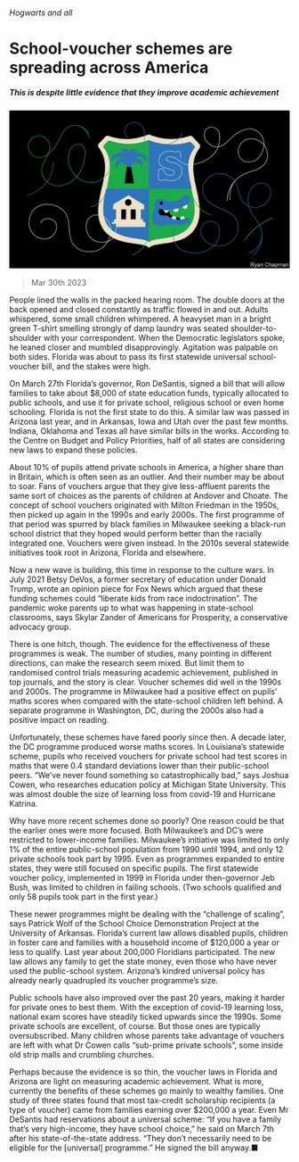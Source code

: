 ###### Hogwarts and all

# School-voucher schemes are spreading across America 

##### This is despite little evidence that they improve academic achievement 

![image](images/20230401_USD001.jpg) 

> Mar 30th 2023 

People lined the walls in the packed hearing room. The double doors at the back opened and closed constantly as traffic flowed in and out. Adults whispered, some small children whimpered. A heavyset man in a bright green T-shirt smelling strongly of damp laundry was seated shoulder-to-shoulder with your correspondent. When the Democratic legislators spoke, he leaned closer and mumbled disapprovingly. Agitation was palpable on both sides. Florida was about to pass its first statewide universal school-voucher bill, and the stakes were high.

On March 27th Florida’s governor, Ron DeSantis, signed a bill that will allow families to take about $8,000 of state education funds, typically allocated to public schools, and use it for private school, religious school or even home schooling. Florida is not the first state to do this. A similar law was passed in Arizona last year, and in Arkansas, Iowa and Utah over the past few months. Indiana, Oklahoma and Texas all have similar bills in the works. According to the Centre on Budget and Policy Priorities, half of all states are considering new laws to expand these policies.

About 10% of pupils attend private schools in America, a higher share than in Britain, which is often seen as an outlier. And their number may be about to soar. Fans of vouchers argue that they give less-affluent parents the same sort of choices as the parents of children at Andover and Choate. The concept of school vouchers originated with Milton Friedman in the 1950s, then picked up again in the 1990s and early 2000s. The first programme of that period was spurred by black families in Milwaukee seeking a black-run school district that they hoped would perform better than the racially integrated one. Vouchers were given instead. In the 2010s several statewide initiatives took root in Arizona, Florida and elsewhere.

Now a new wave is building, this time in response to the culture wars. In July 2021 Betsy DeVos, a former secretary of education under Donald Trump, wrote an opinion piece for Fox News which argued that these funding schemes could “liberate kids from race indoctrination”. The pandemic woke parents up to what was happening in state-school classrooms, says Skylar Zander of Americans for Prosperity, a conservative advocacy group.

There is one hitch, though. The evidence for the effectiveness of these programmes is weak. The number of studies, many pointing in different directions, can make the research seem mixed. But limit them to randomised control trials measuring academic achievement, published in top journals, and the story is clear. Voucher schemes did well in the 1990s and 2000s. The programme in Milwaukee had a positive effect on pupils’ maths scores when compared with the state-school children left behind. A separate programme in Washington, DC, during the 2000s also had a positive impact on reading.

Unfortunately, these schemes have fared poorly since then. A decade later, the DC programme produced worse maths scores. In Louisiana’s statewide scheme, pupils who received vouchers for private school had test scores in maths that were 0.4 standard deviations lower than their public-school peers. “We’ve never found something so catastrophically bad,” says Joshua Cowen, who researches education policy at Michigan State University. This was almost double the size of learning loss from covid-19 and Hurricane Katrina.

Why have more recent schemes done so poorly? One reason could be that the earlier ones were more focused. Both Milwaukee’s and DC’s were restricted to lower-income families. Milwaukee’s initiative was limited to only 1% of the entire public-school population from 1990 until 1994, and only 12 private schools took part by 1995. Even as programmes expanded to entire states, they were still focused on specific pupils. The first statewide voucher policy, implemented in 1999 in Florida under then-governor Jeb Bush, was limited to children in failing schools. (Two schools qualified and only 58 pupils took part in the first year.)

These newer programmes might be dealing with the “challenge of scaling”, says Patrick Wolf of the School Choice Demonstration Project at the University of Arkansas. Florida’s current law allows disabled pupils, children in foster care and families with a household income of $120,000 a year or less to qualify. Last year about 200,000 Floridians participated. The new law allows any family to get the state money, even those who have never used the public-school system. Arizona’s kindred universal policy has already nearly quadrupled its voucher programme’s size.

Public schools have also improved over the past 20 years, making it harder for private ones to best them. With the exception of covid-19 learning loss, national exam scores have steadily ticked upwards since the 1990s. Some private schools are excellent, of course. But those ones are typically oversubscribed. Many children whose parents take advantage of vouchers are left with what Dr Cowen calls “sub-prime private schools”, some inside old strip malls and crumbling churches.

Perhaps because the evidence is so thin, the voucher laws in Florida and Arizona are light on measuring academic achievement. What is more, currently the benefits of these schemes go mainly to wealthy families. One study of three states found that most tax-credit scholarship recipients (a type of voucher) came from families earning over $200,000 a year. Even Mr DeSantis had reservations about a universal scheme: “If you have a family that’s very high-income, they have school choice,” he said on March 7th after his state-of-the-state address. “They don’t necessarily need to be eligible for the [universal] programme.” He signed the bill anyway.■


